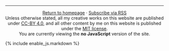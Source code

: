 <hr/>
<div style="text-align:center;">
<a href="/">Return to homepage</a> · <a href="/feed.xml">Subscribe via RSS</a>
<br/>
Unless otherwise stated, all my creative works on this website are published under <a href="https://creativecommons.org/licenses/by/4.0/">CC-BY 4.0</a>, and all other content by me on this website is published under the <a href="https://opensource.org/licenses/MIT">MIT license</a>.
<br/>
<div class="js" style="display:none;">
You are currently viewing the <strong>JavaScript enabled</strong> version of the site.
</div>
<div class="no-js" style="display:block;">
You are currently viewing the <strong>no JavaScript</strong> version of the site.
</div>
</div>

{% include enable_js.markdown %}
